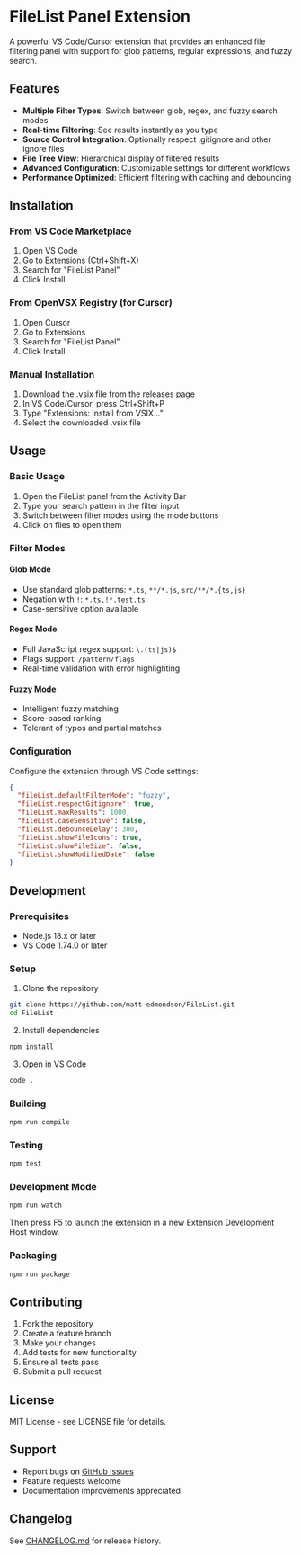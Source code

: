 # FileList Panel Extension

A powerful VS Code/Cursor extension that provides an enhanced file filtering panel with support for glob patterns, regular expressions, and fuzzy search.

## Features

- **Multiple Filter Types**: Switch between glob, regex, and fuzzy search modes
- **Real-time Filtering**: See results instantly as you type
- **Source Control Integration**: Optionally respect .gitignore and other ignore files
- **File Tree View**: Hierarchical display of filtered results
- **Advanced Configuration**: Customizable settings for different workflows
- **Performance Optimized**: Efficient filtering with caching and debouncing

## Installation

### From VS Code Marketplace
1. Open VS Code
2. Go to Extensions (Ctrl+Shift+X)
3. Search for "FileList Panel"
4. Click Install

### From OpenVSX Registry (for Cursor)
1. Open Cursor
2. Go to Extensions
3. Search for "FileList Panel"
4. Click Install

### Manual Installation
1. Download the .vsix file from the releases page
2. In VS Code/Cursor, press Ctrl+Shift+P
3. Type "Extensions: Install from VSIX..."
4. Select the downloaded .vsix file

## Usage

### Basic Usage
1. Open the FileList panel from the Activity Bar
2. Type your search pattern in the filter input
3. Switch between filter modes using the mode buttons
4. Click on files to open them

### Filter Modes

#### Glob Mode
- Use standard glob patterns: `*.ts`, `**/*.js`, `src/**/*.{ts,js}`
- Negation with `!`: `*.ts,!*.test.ts`
- Case-sensitive option available

#### Regex Mode
- Full JavaScript regex support: `\.(ts|js)$`
- Flags support: `/pattern/flags`
- Real-time validation with error highlighting

#### Fuzzy Mode
- Intelligent fuzzy matching
- Score-based ranking
- Tolerant of typos and partial matches

### Configuration

Configure the extension through VS Code settings:

```json
{
  "fileList.defaultFilterMode": "fuzzy",
  "fileList.respectGitignore": true,
  "fileList.maxResults": 1000,
  "fileList.caseSensitive": false,
  "fileList.debounceDelay": 300,
  "fileList.showFileIcons": true,
  "fileList.showFileSize": false,
  "fileList.showModifiedDate": false
}
```

## Development

### Prerequisites
- Node.js 18.x or later
- VS Code 1.74.0 or later

### Setup
1. Clone the repository
```bash
git clone https://github.com/matt-edmondson/FileList.git
cd FileList
```

2. Install dependencies
```bash
npm install
```

3. Open in VS Code
```bash
code .
```

### Building
```bash
npm run compile
```

### Testing
```bash
npm test
```

### Development Mode
```bash
npm run watch
```

Then press F5 to launch the extension in a new Extension Development Host window.

### Packaging
```bash
npm run package
```

## Contributing

1. Fork the repository
2. Create a feature branch
3. Make your changes
4. Add tests for new functionality
5. Ensure all tests pass
6. Submit a pull request

## License

MIT License - see LICENSE file for details.

## Support

- Report bugs on [GitHub Issues](https://github.com/matt-edmondson/FileList/issues)
- Feature requests welcome
- Documentation improvements appreciated

## Changelog

See [CHANGELOG.md](CHANGELOG.md) for release history. 
